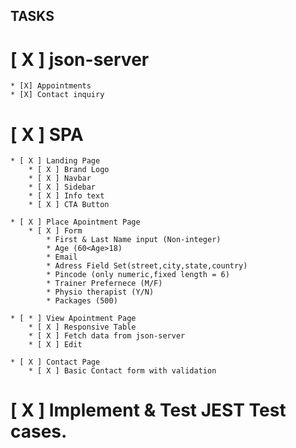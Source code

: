 ## TASKS

# [ X ] json-server

    * [X] Appointments
    * [X] Contact inquiry

# [ X ] SPA

    * [ X ] Landing Page
        * [ X ] Brand Logo
        * [ X ] Navbar
        * [ X ] Sidebar
        * [ X ] Info text
        * [ X ] CTA Button

    * [ X ] Place Apointment Page
        * [ X ] Form
            * First & Last Name input (Non-integer)
            * Age (60<Age>18)
            * Email
            * Adress Field Set(street,city,state,country)
            * Pincode (only numeric,fixed length = 6)
            * Trainer Prefernece (M/F)
            * Physio therapist (Y/N)
            * Packages (500)

    * [ * ] View Apointment Page
        * [ X ] Responsive Table
        * [ X ] Fetch data from json-server
        * [ X ] Edit

    * [ X ] Contact Page
        * [ X ] Basic Contact form with validation

# [ X ] Implement & Test JEST Test cases.
